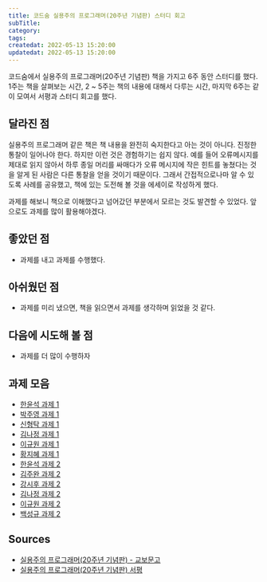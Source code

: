 ```yaml
---
title: 코드숨 실용주의 프로그래머(20주년 기념판) 스터디 회고
subTitle:
category:
tags:
createdat: 2022-05-13 15:20:00
updatedat: 2022-05-13 15:20:00
---
```


코드숨에서 실용주의 프로그래머(20주년 기념판) 책을 가지고 6주 동안 스터디를
했다. 1주는 책을 살펴보는 시간, 2 ~ 5주는 책의 내용에 대해서 다루는 시간, 마지막
6주는 같이 모여서 서평과 스터디 회고를 했다.

## 달라진 점

실용주의 프로그래머 같은 책은 책 내용을 완전히 숙지한다고 아는 것이 아니다.
진정한 통찰이 일어나야 한다. 하지만 이런 것은 경험하기는 쉽지 않다. 예를 들어
오류메시지를 제대로 읽지 않아서 하루 종일 머리를 싸매다가 오류 메시지에 작은
힌트를 놓쳤다는 것을 알게 된 사람은 다른 통찰을 얻을 것이기 때문이다. 그래서
간접적으로나마 알 수 있도록 사례를 공유했고, 책에 있는 도전해 볼 것을 에세이로
작성하게 했다.  

과제를 해보니 책으로 이해했다고 넘어갔던 부분에서 모르는 것도 발견할 수 있었다.
앞으로도 과제를 많이 활용해야겠다.

## 좋았던 점

* 과제를 내고 과제를 수행했다.

## 아쉬웠던 점

* 과제를 미리 냈으면, 책을 읽으면서 과제를 생각하며 읽었을 것 같다.

## 다음에 시도해 볼 점

* 과제를 더 많이 수행하자

## 과제 모음

* [한윤석 과제 1](https://docs.google.com/document/d/1anz-pFs_xM7UrSiH926GAJClWfFUJ3UCl813Rz3DyUc/edit#heading=h.jd759x9pb994)
* [박주영 과제 1](https://carpal-ricotta-ee7.notion.site/1-4baf58f3decc40bc96169e3fc151465d)
* [신형탁 과제 1](https://mightytak.notion.site/Pragmatic-Programmer-Topic-1-15-Essay-Assignment-d55404eab8374d82aafb2e173b2fe7ff)
* [김나정 과제 1](https://docs.google.com/document/d/140Ab15hkP-tnlPrBlhdN02j91Kz4Xyik1Cg-TMIjEu8/edit)
* [이규원 과제 1](https://docs.google.com/document/d/1pD_ZyP2i0KEIoAroneCi3dEtyfyw3Tt4nsvhCRf6_Xw/edit)
* [황지혜 과제 1](https://phang.notion.site/Topic-1-15-ed8240d90ce44c61a3f38f0d43ef470d)
* [한윤석 과제 2](https://github.com/hannut91/fsm-example)
* [김주완 과제 2](https://bouncy-agate-82a.notion.site/975954e00bd04875b880713e5b5bdc57)
* [강시후 과제 2](https://www.notion.so/mikekang47/Topic-18-4522b7670cca47b1820f83eeec248657)
* [김나정 과제 2](https://docs.google.com/document/d/13jbFM3VQxOY_UAb6nW-bG7ohf20P24K0TNj4MCAdNl4/edit#heading=h.5agehle7w9o)
* [이규원 과제 2](https://docs.google.com/document/d/1zqUZoOBtlptf6xbdgsZxcaqNSgPtKtoL6iK1NeZwnhw/edit)
* [백성규 과제 2](https://escapefromcoding.tistory.com/658)

## Sources

* [실용주의 프로그래머(20주년 기념판) -
  교보문고](http://www.kyobobook.co.kr/product/detailViewKor.laf?ejkGb=KOR&mallGb=KOR&barcode=9788966263363&orderClick=LEA&Kc=)
* [실용주의 프로그래머(20주년 기념판)
  서평](https://hannut91.github.io/blogs/books/programtic-programmer)
